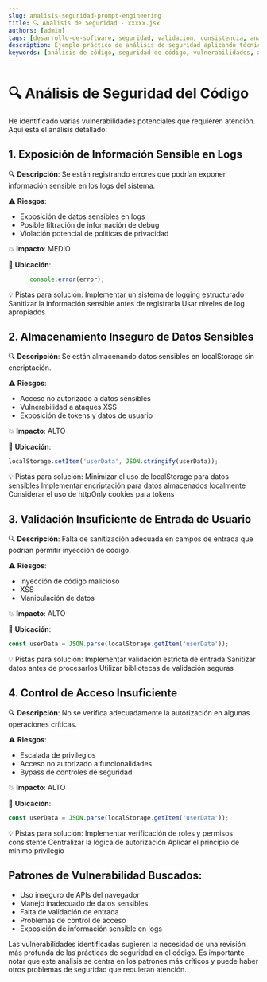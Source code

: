 ```yaml
---
slug: analisis-seguridad-prompt-engineering
title: 🔍 Análisis de Seguridad - xxxxx.jsx
authors: [admin]
tags: [desarrollo-de-software, seguridad, validacion, consistencia, análisis de código]
description: Ejemplo práctico de análisis de seguridad aplicando técnicas de prompt engineering en un componente React.
keywords: [análisis de código, seguridad de código, vulnerabilidades, auditoría de código, desarrollo seguro]
---
```


# 🔍 Análisis de Seguridad del Código

He identificado varias vulnerabilidades potenciales que requieren atención. Aquí está el análisis detallado:

## 1. Exposición de Información Sensible en Logs

🔍 **Descripción**: Se están registrando errores que podrían exponer información sensible en los logs del sistema.

⚠️ **Riesgos**:
- Exposición de datos sensibles en logs
- Posible filtración de información de debug
- Violación potencial de políticas de privacidad

💥 **Impacto**: MEDIO

📍 **Ubicación**:
```javascript
      console.error(error);
```
💡 Pistas para solución:
Implementar un sistema de logging estructurado
Sanitizar la información sensible antes de registrarla
Usar niveles de log apropiados

## 2. Almacenamiento Inseguro de Datos Sensibles

🔍 **Descripción**: Se están almacenando datos sensibles en localStorage sin encriptación.

⚠️ **Riesgos**:
- Acceso no autorizado a datos sensibles
- Vulnerabilidad a ataques XSS
- Exposición de tokens y datos de usuario

💥 **Impacto**: ALTO

📍 **Ubicación**:
```javascript
localStorage.setItem('userData', JSON.stringify(userData));
```
💡 Pistas para solución:
Minimizar el uso de localStorage para datos sensibles
Implementar encriptación para datos almacenados localmente
Considerar el uso de httpOnly cookies para tokens

## 3. Validación Insuficiente de Entrada de Usuario

🔍 **Descripción**: Falta de sanitización adecuada en campos de entrada que podrían permitir inyección de código.

⚠️ **Riesgos**:
- Inyección de código malicioso
- XSS
- Manipulación de datos

💥 **Impacto**: ALTO

📍 **Ubicación**:
```javascript
const userData = JSON.parse(localStorage.getItem('userData'));
```
💡 Pistas para solución:
Implementar validación estricta de entrada
Sanitizar datos antes de procesarlos
Utilizar bibliotecas de validación seguras

## 4. Control de Acceso Insuficiente

🔍 **Descripción**: No se verifica adecuadamente la autorización en algunas operaciones críticas.

⚠️ **Riesgos**:
- Escalada de privilegios
- Acceso no autorizado a funcionalidades
- Bypass de controles de seguridad

💥 **Impacto**: ALTO

📍 **Ubicación**:
```javascript
const userData = JSON.parse(localStorage.getItem('userData'));
```
💡 Pistas para solución:
Implementar verificación de roles y permisos consistente
Centralizar la lógica de autorización
Aplicar el principio de mínimo privilegio

## Patrones de Vulnerabilidad Buscados:
- Uso inseguro de APIs del navegador
- Manejo inadecuado de datos sensibles
- Falta de validación de entrada
- Problemas de control de acceso
- Exposición de información sensible en logs

Las vulnerabilidades identificadas sugieren la necesidad de una revisión más profunda de las prácticas de seguridad en el código. Es importante notar que este análisis se centra en los patrones más críticos y puede haber otros problemas de seguridad que requieran atención.